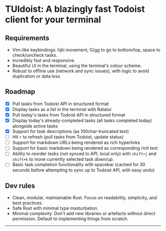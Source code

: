 # TUIdoist: A blazingly fast Todoist client for your terminal

## Requirements

- Vim-like keybindings: hjkl movement, G/gg to go to bottom/top, space to check/uncheck tasks.
- Incredibly fast and responsive.
- Beautiful UI in the terminal, using the terminal's colour scheme.
- Robust to offline use (network and sync issues), with logic to avoid duplication or data loss


## Roadmap

- [x] Pull tasks from Todoist API in structured format
- [x] Display tasks as a list in the terminal with Ratatui
- [x] Pull _today_'s tasks from Todoist API in structured format
- [x] Display today's already-completed tasks (all tasks completed today) alongside active tasks 
- [x] Support for task descriptions (as 100char-truncated text)
- [ ] Hit `r` to refresh (pull tasks from Todoist, update status)
- [ ] Support for markdown URLs being rendered as rich hyperlinks
- [ ] Support for basic markdown being rendered as corresponding rich text
- [ ] Ability to reorder tasks (not synced to API, local only) with `shift+j` and `shift+k` to move currently selected task down/up.
- [ ] Basic task completion functionality with spacebar (cached for 30 seconds before attempting to sync up to Todoist API, with easy undo)

## Dev rules

- Clean, modular, maintainable Rust. Focus on readability, simplicity, and best practices.
- Safe Rust with minimal type masturbation.
- Minimal complexity. Don't add new libraries or artefacts without direct permission. Default to implementing things from scratch.

---
